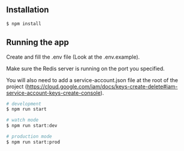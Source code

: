 ## Installation

```bash
$ npm install
```

## Running the app

Create and fill the .env file (Look at the .env.example).

Make sure the Redis server is running on the port you specified.

You will also need to add a service-account.json file at the root of the project (https://cloud.google.com/iam/docs/keys-create-delete#iam-service-account-keys-create-console).

```bash
# development
$ npm run start

# watch mode
$ npm run start:dev

# production mode
$ npm run start:prod
```
